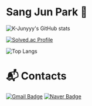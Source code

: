 # Sang Jun Park 🐘
![K-Junyyy's GitHub stats](https://github-readme-stats.vercel.app/api?username=sangjun0412&show_icons=true&theme=cobalt)


[![Solved.ac Profile](http://mazassumnida.wtf/api/v2/generate_badge?boj=guaba0412)](https://solved.ac/guaba0412/)

![Top Langs](https://github-readme-stats.vercel.app/api/top-langs/?username=sangjun0412&layout=compact&theme=demo)



# :mailbox_with_mail: Contacts
[![Gmail Badge](https://img.shields.io/badge/Gmail-d14836?style=flat-square&logo=Gmail&logoColor=white&link=mailto:guaba0412@gmail.com)](mailto:guaba0412@gmail.com)
[![Naver Badge](https://img.shields.io/badge/Naver-03C75A?style=flat-square&logo=Naver&logoColor=white&link=mailto:sangjoon97@naver.com)](mailto:sangjoon97@naver.com)
